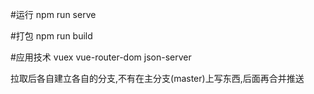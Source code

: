 
#运行
npm run serve

#打包
npm run build

#应用技术
vuex
vue-router-dom
json-server

拉取后各自建立各自的分支,不有在主分支(master)上写东西,后面再合并推送
